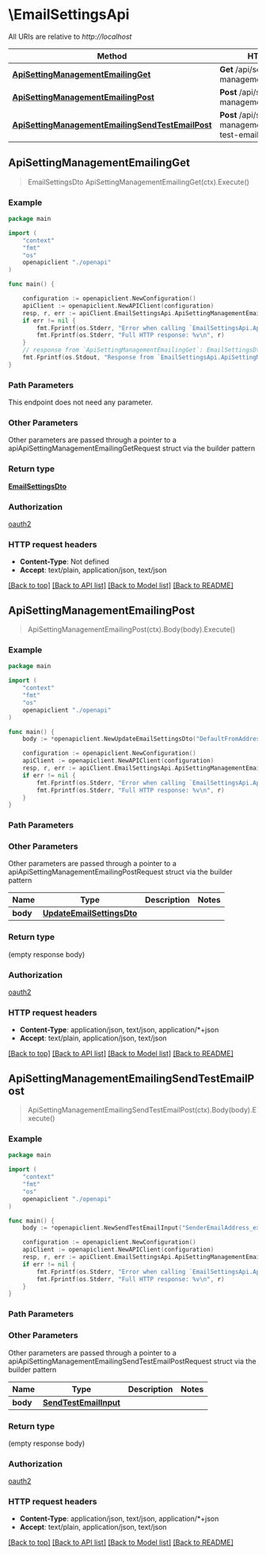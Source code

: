 # \EmailSettingsApi

All URIs are relative to *http://localhost*

Method | HTTP request | Description
------------- | ------------- | -------------
[**ApiSettingManagementEmailingGet**](EmailSettingsApi.md#ApiSettingManagementEmailingGet) | **Get** /api/setting-management/emailing | 
[**ApiSettingManagementEmailingPost**](EmailSettingsApi.md#ApiSettingManagementEmailingPost) | **Post** /api/setting-management/emailing | 
[**ApiSettingManagementEmailingSendTestEmailPost**](EmailSettingsApi.md#ApiSettingManagementEmailingSendTestEmailPost) | **Post** /api/setting-management/emailing/send-test-email | 



## ApiSettingManagementEmailingGet

> EmailSettingsDto ApiSettingManagementEmailingGet(ctx).Execute()



### Example

```go
package main

import (
    "context"
    "fmt"
    "os"
    openapiclient "./openapi"
)

func main() {

    configuration := openapiclient.NewConfiguration()
    apiClient := openapiclient.NewAPIClient(configuration)
    resp, r, err := apiClient.EmailSettingsApi.ApiSettingManagementEmailingGet(context.Background()).Execute()
    if err != nil {
        fmt.Fprintf(os.Stderr, "Error when calling `EmailSettingsApi.ApiSettingManagementEmailingGet``: %v\n", err)
        fmt.Fprintf(os.Stderr, "Full HTTP response: %v\n", r)
    }
    // response from `ApiSettingManagementEmailingGet`: EmailSettingsDto
    fmt.Fprintf(os.Stdout, "Response from `EmailSettingsApi.ApiSettingManagementEmailingGet`: %v\n", resp)
}
```

### Path Parameters

This endpoint does not need any parameter.

### Other Parameters

Other parameters are passed through a pointer to a apiApiSettingManagementEmailingGetRequest struct via the builder pattern


### Return type

[**EmailSettingsDto**](EmailSettingsDto.md)

### Authorization

[oauth2](../README.md#oauth2)

### HTTP request headers

- **Content-Type**: Not defined
- **Accept**: text/plain, application/json, text/json

[[Back to top]](#) [[Back to API list]](../README.md#documentation-for-api-endpoints)
[[Back to Model list]](../README.md#documentation-for-models)
[[Back to README]](../README.md)


## ApiSettingManagementEmailingPost

> ApiSettingManagementEmailingPost(ctx).Body(body).Execute()



### Example

```go
package main

import (
    "context"
    "fmt"
    "os"
    openapiclient "./openapi"
)

func main() {
    body := *openapiclient.NewUpdateEmailSettingsDto("DefaultFromAddress_example", "DefaultFromDisplayName_example") // UpdateEmailSettingsDto |  (optional)

    configuration := openapiclient.NewConfiguration()
    apiClient := openapiclient.NewAPIClient(configuration)
    resp, r, err := apiClient.EmailSettingsApi.ApiSettingManagementEmailingPost(context.Background()).Body(body).Execute()
    if err != nil {
        fmt.Fprintf(os.Stderr, "Error when calling `EmailSettingsApi.ApiSettingManagementEmailingPost``: %v\n", err)
        fmt.Fprintf(os.Stderr, "Full HTTP response: %v\n", r)
    }
}
```

### Path Parameters



### Other Parameters

Other parameters are passed through a pointer to a apiApiSettingManagementEmailingPostRequest struct via the builder pattern


Name | Type | Description  | Notes
------------- | ------------- | ------------- | -------------
 **body** | [**UpdateEmailSettingsDto**](UpdateEmailSettingsDto.md) |  | 

### Return type

 (empty response body)

### Authorization

[oauth2](../README.md#oauth2)

### HTTP request headers

- **Content-Type**: application/json, text/json, application/*+json
- **Accept**: text/plain, application/json, text/json

[[Back to top]](#) [[Back to API list]](../README.md#documentation-for-api-endpoints)
[[Back to Model list]](../README.md#documentation-for-models)
[[Back to README]](../README.md)


## ApiSettingManagementEmailingSendTestEmailPost

> ApiSettingManagementEmailingSendTestEmailPost(ctx).Body(body).Execute()



### Example

```go
package main

import (
    "context"
    "fmt"
    "os"
    openapiclient "./openapi"
)

func main() {
    body := *openapiclient.NewSendTestEmailInput("SenderEmailAddress_example", "TargetEmailAddress_example", "Subject_example") // SendTestEmailInput |  (optional)

    configuration := openapiclient.NewConfiguration()
    apiClient := openapiclient.NewAPIClient(configuration)
    resp, r, err := apiClient.EmailSettingsApi.ApiSettingManagementEmailingSendTestEmailPost(context.Background()).Body(body).Execute()
    if err != nil {
        fmt.Fprintf(os.Stderr, "Error when calling `EmailSettingsApi.ApiSettingManagementEmailingSendTestEmailPost``: %v\n", err)
        fmt.Fprintf(os.Stderr, "Full HTTP response: %v\n", r)
    }
}
```

### Path Parameters



### Other Parameters

Other parameters are passed through a pointer to a apiApiSettingManagementEmailingSendTestEmailPostRequest struct via the builder pattern


Name | Type | Description  | Notes
------------- | ------------- | ------------- | -------------
 **body** | [**SendTestEmailInput**](SendTestEmailInput.md) |  | 

### Return type

 (empty response body)

### Authorization

[oauth2](../README.md#oauth2)

### HTTP request headers

- **Content-Type**: application/json, text/json, application/*+json
- **Accept**: text/plain, application/json, text/json

[[Back to top]](#) [[Back to API list]](../README.md#documentation-for-api-endpoints)
[[Back to Model list]](../README.md#documentation-for-models)
[[Back to README]](../README.md)


